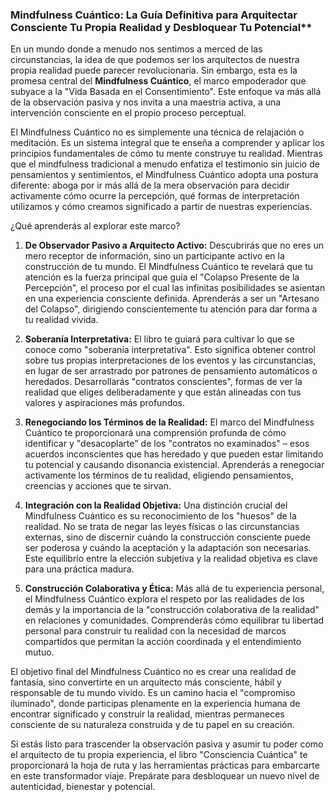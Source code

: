 ### Mindfulness Cuántico: La Guía Definitiva para Arquitectar Consciente Tu Propia Realidad y Desbloquear Tu Potencial**
En un mundo donde a menudo nos sentimos a merced de las circunstancias, la idea de que podemos ser los arquitectos de nuestra propia realidad puede parecer revolucionaria. Sin embargo, esta es la promesa central del **Mindfulness Cuántico**, el marco empoderador que subyace a la "Vida Basada en el Consentimiento". Este enfoque va más allá de la observación pasiva y nos invita a una maestría activa, a una intervención consciente en el propio proceso perceptual.

El Mindfulness Cuántico no es simplemente una técnica de relajación o meditación. Es un sistema integral que te enseña a comprender y aplicar los principios fundamentales de cómo tu mente construye tu realidad. Mientras que el mindfulness tradicional a menudo enfatiza el testimonio sin juicio de pensamientos y sentimientos, el Mindfulness Cuántico adopta una postura diferente: aboga por ir más allá de la mera observación para decidir activamente cómo ocurre la percepción, qué formas de interpretación utilizamos y cómo creamos significado a partir de nuestras experiencias.

¿Qué aprenderás al explorar este marco?

1.  **De Observador Pasivo a Arquitecto Activo:** Descubrirás que no eres un mero receptor de información, sino un participante activo en la construcción de tu mundo. El Mindfulness Cuántico te revelará que tu atención es la fuerza principal que guía el "Colapso Presente de la Percepción", el proceso por el cual las infinitas posibilidades se asientan en una experiencia consciente definida. Aprenderás a ser un "Artesano del Colapso", dirigiendo conscientemente tu atención para dar forma a tu realidad vivida.

2.  **Soberanía Interpretativa:** El libro te guiará para cultivar lo que se conoce como "soberanía interpretativa". Esto significa obtener control sobre tus propias interpretaciones de los eventos y las circunstancias, en lugar de ser arrastrado por patrones de pensamiento automáticos o heredados. Desarrollarás "contratos conscientes", formas de ver la realidad que eliges deliberadamente y que están alineadas con tus valores y aspiraciones más profundos.

3.  **Renegociando los Términos de la Realidad:** El marco del Mindfulness Cuántico te proporcionará una comprensión profunda de cómo identificar y "desacoplarte" de los "contratos no examinados" – esos acuerdos inconscientes que has heredado y que pueden estar limitando tu potencial y causando disonancia existencial. Aprenderás a renegociar activamente los términos de tu realidad, eligiendo pensamientos, creencias y acciones que te sirvan.

4.  **Integración con la Realidad Objetiva:** Una distinción crucial del Mindfulness Cuántico es su reconocimiento de los "huesos" de la realidad. No se trata de negar las leyes físicas o las circunstancias externas, sino de discernir cuándo la construcción consciente puede ser poderosa y cuándo la aceptación y la adaptación son necesarias. Este equilibrio entre la elección subjetiva y la realidad objetiva es clave para una práctica madura.

5.  **Construcción Colaborativa y Ética:** Más allá de tu experiencia personal, el Mindfulness Cuántico explora el respeto por las realidades de los demás y la importancia de la "construcción colaborativa de la realidad" en relaciones y comunidades. Comprenderás cómo equilibrar tu libertad personal para construir tu realidad con la necesidad de marcos compartidos que permitan la acción coordinada y el entendimiento mutuo.

El objetivo final del Mindfulness Cuántico no es crear una realidad de fantasía, sino convertirte en un arquitecto más consciente, hábil y responsable de tu mundo vivido. Es un camino hacia el "compromiso iluminado", donde participas plenamente en la experiencia humana de encontrar significado y construir la realidad, mientras permaneces consciente de su naturaleza construida y de tu papel en su creación.

Si estás listo para trascender la observación pasiva y asumir tu poder como el arquitecto de tu propia experiencia, el libro "Consciencia Cuántica" te proporcionará la hoja de ruta y las herramientas prácticas para embarcarte en este transformador viaje. Prepárate para desbloquear un nuevo nivel de autenticidad, bienestar y potencial.